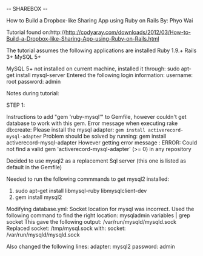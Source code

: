 -- SHAREBOX --

How to Build a Dropbox-like Sharing App using Ruby on Rails
By: Phyo Wai

Tutorial found on:http://http://codyaray.com/downloads/2012/03/How-to-Build-a-Dropbox-like-Sharing-App-using-Ruby-on-Rails.html 

The tutorial assumes the following applications are installed
Ruby 1.9.+
Rails 3+
MySQL 5+

MySQL 5+ not installed on current machine, installed it through:
  sudo apt-get install mysql-server
Entered the following login information:
  username: root
  password: admin

Notes during tutorial:

STEP 1:

Instructions to add "gem 'ruby-mysql'" to Gemfile, however couldn't get database to work with this gem. Error message when executing rake db:create:
  Please install the mysql adapter: `gem install activerecord-mysql-adapter` 
Problem should be solved by running:
gem install activerecord-mysql-adapter
However getting error message :
ERROR:  Could not find a valid gem 'activerecord-mysql-adapter' (>= 0) in any repository

Decided to use mysql2 as a replacement Sql server (this one is listed as default in the Gemfile)

Needed to run the following commmands to get mysql2 installed:
1. sudo apt-get install libmysql-ruby libmysqlclient-dev
2. gem install mysql2

Modifying database.yml:
Socket location for mysql was incorrect. Used the following command to find the right location:
  mysqladmin variables | grep socket
This gave the following output: /var/run/mysqld/mysqld.sock
Replaced socket: /tmp/mysql.sock with:
  socket:  /var/run/mysqld/mysqld.sock

Also changed the following lines:
  adapter: mysql2
  password: admin

